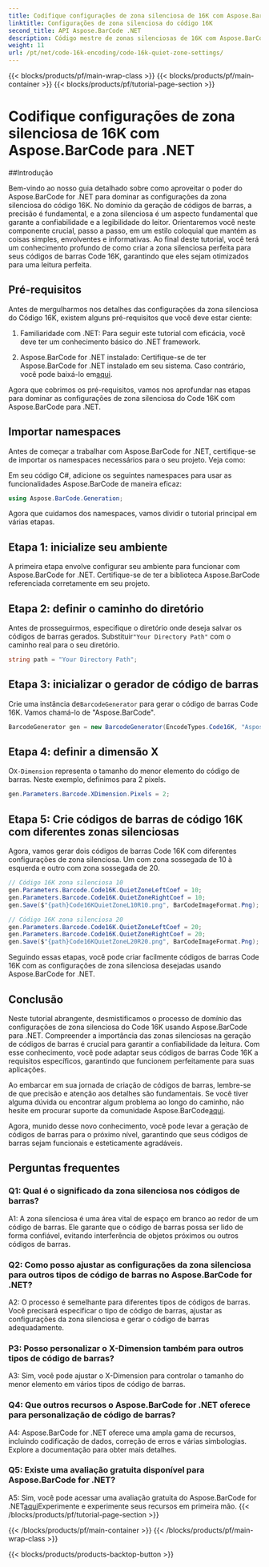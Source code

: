 ```yaml
---
title: Codifique configurações de zona silenciosa de 16K com Aspose.BarCode para .NET
linktitle: Configurações de zona silenciosa do código 16K
second_title: API Aspose.BarCode .NET
description: Código mestre de zonas silenciosas de 16K com Aspose.BarCode para .NET. Personalize as configurações do código de barras para uma leitura confiável.
weight: 11
url: /pt/net/code-16k-encoding/code-16k-quiet-zone-settings/
---
```


{{< blocks/products/pf/main-wrap-class >}}
{{< blocks/products/pf/main-container >}}
{{< blocks/products/pf/tutorial-page-section >}}

# Codifique configurações de zona silenciosa de 16K com Aspose.BarCode para .NET

##Introdução

Bem-vindo ao nosso guia detalhado sobre como aproveitar o poder do Aspose.BarCode for .NET para dominar as configurações da zona silenciosa do código 16K. No domínio da geração de códigos de barras, a precisão é fundamental, e a zona silenciosa é um aspecto fundamental que garante a confiabilidade e a legibilidade do leitor. Orientaremos você neste componente crucial, passo a passo, em um estilo coloquial que mantém as coisas simples, envolventes e informativas. Ao final deste tutorial, você terá um conhecimento profundo de como criar a zona silenciosa perfeita para seus códigos de barras Code 16K, garantindo que eles sejam otimizados para uma leitura perfeita.

## Pré-requisitos

Antes de mergulharmos nos detalhes das configurações da zona silenciosa do Código 16K, existem alguns pré-requisitos que você deve estar ciente:

1. Familiaridade com .NET: Para seguir este tutorial com eficácia, você deve ter um conhecimento básico do .NET framework.

2.  Aspose.BarCode for .NET instalado: Certifique-se de ter Aspose.BarCode for .NET instalado em seu sistema. Caso contrário, você pode baixá-lo em[aqui](https://releases.aspose.com/barcode/net/).

Agora que cobrimos os pré-requisitos, vamos nos aprofundar nas etapas para dominar as configurações de zona silenciosa do Code 16K com Aspose.BarCode para .NET.

## Importar namespaces

Antes de começar a trabalhar com Aspose.BarCode for .NET, certifique-se de importar os namespaces necessários para o seu projeto. Veja como:

Em seu código C#, adicione os seguintes namespaces para usar as funcionalidades Aspose.BarCode de maneira eficaz:

```csharp
using Aspose.BarCode.Generation;
```

Agora que cuidamos dos namespaces, vamos dividir o tutorial principal em várias etapas.

## Etapa 1: inicialize seu ambiente

A primeira etapa envolve configurar seu ambiente para funcionar com Aspose.BarCode for .NET. Certifique-se de ter a biblioteca Aspose.BarCode referenciada corretamente em seu projeto.

## Etapa 2: definir o caminho do diretório

 Antes de prosseguirmos, especifique o diretório onde deseja salvar os códigos de barras gerados. Substituir`"Your Directory Path"` com o caminho real para o seu diretório.

```csharp
string path = "Your Directory Path";
```

## Etapa 3: inicializar o gerador de código de barras

 Crie uma instância de`BarcodeGenerator` para gerar o código de barras Code 16K. Vamos chamá-lo de "Aspose.BarCode".

```csharp
BarcodeGenerator gen = new BarcodeGenerator(EncodeTypes.Code16K, "Aspose.BarCode");
```

## Etapa 4: definir a dimensão X

 O`X-Dimension` representa o tamanho do menor elemento do código de barras. Neste exemplo, definimos para 2 pixels.

```csharp
gen.Parameters.Barcode.XDimension.Pixels = 2;
```

## Etapa 5: Crie códigos de barras de código 16K com diferentes zonas silenciosas

Agora, vamos gerar dois códigos de barras Code 16K com diferentes configurações de zona silenciosa. Um com zona sossegada de 10 à esquerda e outro com zona sossegada de 20.

```csharp
// Código 16K zona silenciosa 10
gen.Parameters.Barcode.Code16K.QuietZoneLeftCoef = 10;
gen.Parameters.Barcode.Code16K.QuietZoneRightCoef = 10;
gen.Save($"{path}Code16KQuietZoneL10R10.png", BarCodeImageFormat.Png);

// Código 16K zona silenciosa 20
gen.Parameters.Barcode.Code16K.QuietZoneLeftCoef = 20;
gen.Parameters.Barcode.Code16K.QuietZoneRightCoef = 20;
gen.Save($"{path}Code16KQuietZoneL20R20.png", BarCodeImageFormat.Png);
```

Seguindo essas etapas, você pode criar facilmente códigos de barras Code 16K com as configurações de zona silenciosa desejadas usando Aspose.BarCode for .NET.

## Conclusão

Neste tutorial abrangente, desmistificamos o processo de domínio das configurações de zona silenciosa do Code 16K usando Aspose.BarCode para .NET. Compreender a importância das zonas silenciosas na geração de códigos de barras é crucial para garantir a confiabilidade da leitura. Com esse conhecimento, você pode adaptar seus códigos de barras Code 16K a requisitos específicos, garantindo que funcionem perfeitamente para suas aplicações.

 Ao embarcar em sua jornada de criação de códigos de barras, lembre-se de que precisão e atenção aos detalhes são fundamentais. Se você tiver alguma dúvida ou encontrar algum problema ao longo do caminho, não hesite em procurar suporte da comunidade Aspose.BarCode[aqui](https://forum.aspose.com/c/barcode/13).

Agora, munido desse novo conhecimento, você pode levar a geração de códigos de barras para o próximo nível, garantindo que seus códigos de barras sejam funcionais e esteticamente agradáveis.

## Perguntas frequentes

### Q1: Qual é o significado da zona silenciosa nos códigos de barras?
   
A1: A zona silenciosa é uma área vital de espaço em branco ao redor de um código de barras. Ele garante que o código de barras possa ser lido de forma confiável, evitando interferência de objetos próximos ou outros códigos de barras.

### Q2: Como posso ajustar as configurações da zona silenciosa para outros tipos de código de barras no Aspose.BarCode for .NET?

A2: O processo é semelhante para diferentes tipos de códigos de barras. Você precisará especificar o tipo de código de barras, ajustar as configurações da zona silenciosa e gerar o código de barras adequadamente.

### P3: Posso personalizar o X-Dimension também para outros tipos de código de barras?

A3: Sim, você pode ajustar o X-Dimension para controlar o tamanho do menor elemento em vários tipos de código de barras.

### Q4: Que outros recursos o Aspose.BarCode for .NET oferece para personalização de código de barras?

A4: Aspose.BarCode for .NET oferece uma ampla gama de recursos, incluindo codificação de dados, correção de erros e várias simbologias. Explore a documentação para obter mais detalhes.

### Q5: Existe uma avaliação gratuita disponível para Aspose.BarCode for .NET?

 A5: Sim, você pode acessar uma avaliação gratuita do Aspose.BarCode for .NET[aqui](https://releases.aspose.com/)Experimente e experimente seus recursos em primeira mão.
{{< /blocks/products/pf/tutorial-page-section >}}

{{< /blocks/products/pf/main-container >}}
{{< /blocks/products/pf/main-wrap-class >}}

{{< blocks/products/products-backtop-button >}}
